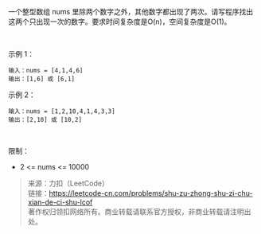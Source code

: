 一个整型数组 nums 里除两个数字之外，其他数字都出现了两次。请写程序找出这两个只出现一次的数字。要求时间复杂度是O(n)，空间复杂度是O(1)。

 

示例 1：
```
输入：nums = [4,1,4,6]
输出：[1,6] 或 [6,1]
```

示例 2：
```
输入：nums = [1,2,10,4,1,4,3,3]
输出：[2,10] 或 [10,2]
```
 

限制：
* 2 <= nums <= 10000

> 来源：力扣（LeetCode）  
> 链接：https://leetcode-cn.com/problems/shu-zu-zhong-shu-zi-chu-xian-de-ci-shu-lcof  
> 著作权归领扣网络所有。商业转载请联系官方授权，非商业转载请注明出处。  